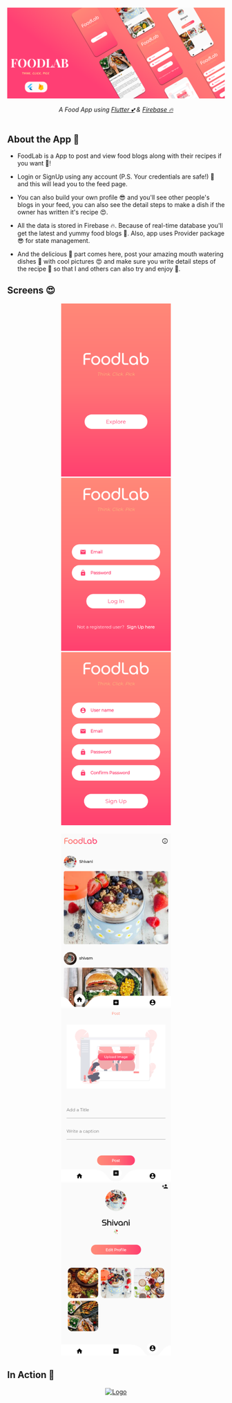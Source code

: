 <p align="center">
  <a href="https://github.com/shantanu23potdar/Hamilton_Flare">
    <img src="AppScreensAndPoster/FoodLab_App_Poster.png" alt="Logo"> 
  </a>
</p>

<p align ="center"> 
<i>A Food App using <a href="https://flutter.dev/">Flutter 💕</a> & <a href="https://firebase.google.com/">Firebase 🔥</a>  </i>
<br><br>
  
## About the App 🥘

  - FoodLab is a App to post and view food blogs along with their recipes if you want 🤤!
  
  - Login or SignUp using any account (P.S. Your credentials are safe!) 🤩 and this will lead you to the feed page.
  
  - You can also build your own profile 😎 and you'll see other people's blogs in your feed, you can also see the detail steps to make a dish if the owner has         written it's recipe 😍.
  
  - All the data is stored in Firebase 🔥. Because of real-time database you'll get the latest and yummy food blogs 🍔. Also, app uses Provider package 😎 for state     management.
  
  - And the delicious 🥳 part comes here, post your amazing mouth watering dishes 🤤 with cool pictures 😍 and make sure you write detail steps of the recipe 📝 so     that I and others can also try and enjoy 🤗.
  
## Screens 😍
<p align="center">
<img src="AppScreensAndPoster/landing.png" height="400"/><img src="AppScreensAndPoster/login.png" height="400" hspace="20"/><img src="AppScreensAndPoster/signup.png" height="400" /><br><br>
<img src="AppScreensAndPoster/home.png" height="400"/><img src="AppScreensAndPoster/post.png" height="400"hspace="20"/><img src="AppScreensAndPoster/profile.png" height="400" />
</p>

## In Action 👀
<p align="center">
  <a href="https://github.com/Singh-Shivani/Food_Lab">
    <img src="AppScreensAndPoster/FoodLab_App_gif.gif" alt="Logo" height="540"> 
  </a>
</p>


  
